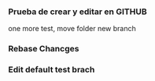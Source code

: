 ### Prueba de crear y editar en GITHUB
one more test, move folder
new branch

### Rebase Chancges
### Edit default test brach
